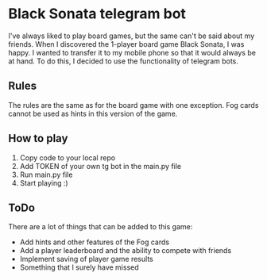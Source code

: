 <h1>Black Sonata telegram bot</h1>
I've always liked to play board games, but the same can't be said about my friends.
When I discovered the 1-player board game Black Sonata, I was happy. I wanted to transfer it to my mobile phone so that it would always be at hand.
To do this, I decided to use the functionality of telegram bots.
<h2>Rules</h2>
The rules are the same as for the board game with one exception. Fog cards cannot be used as hints in this version of the game.
<h2>How to play</h2>
<ol>
  <li>Copy code to your local repo</li>
  <li>Add TOKEN of your own tg bot in the main.py file</li>
  <li>Run main.py file</li>
  <li>Start playing :)</li>
</ol>

<h2>ToDo</h2>
There are a lot of things that can be added to this game:
<p></p>
<ul>
  <li>Add hints and other features of the Fog cards</li>
  <li>Add a player leaderboard and the ability to compete with friends </li>
  <li>Implement saving of player game results</li>
  <li>Something that I surely have missed</li>
</ul>
